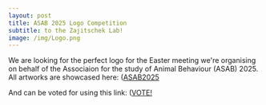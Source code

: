 ```yaml
---
layout: post
title: ASAB 2025 Logo Competition
subtitle: to the Zajitschek Lab!
image: /img/Logo.png
---
```


We are looking for the perfect logo for the Easter meeting we're organising on behalf of the Associaion for the study of Animal Behaviour (ASAB) 2025.
All artworks are showcased here: ([ASAB2025]([https://suszaj.github.io/ZajitschekLab/aboutme/](https://suszaj.github.io/ZajitschekLab/ASAB2025/))
  

And can be voted for using this link: ([VOTE!]([[https://wtbb](https://freeonlinesurveys.com/s/J4BoEqgY)https://freeonlinesurveys.com/s/J4BoEqgY)
